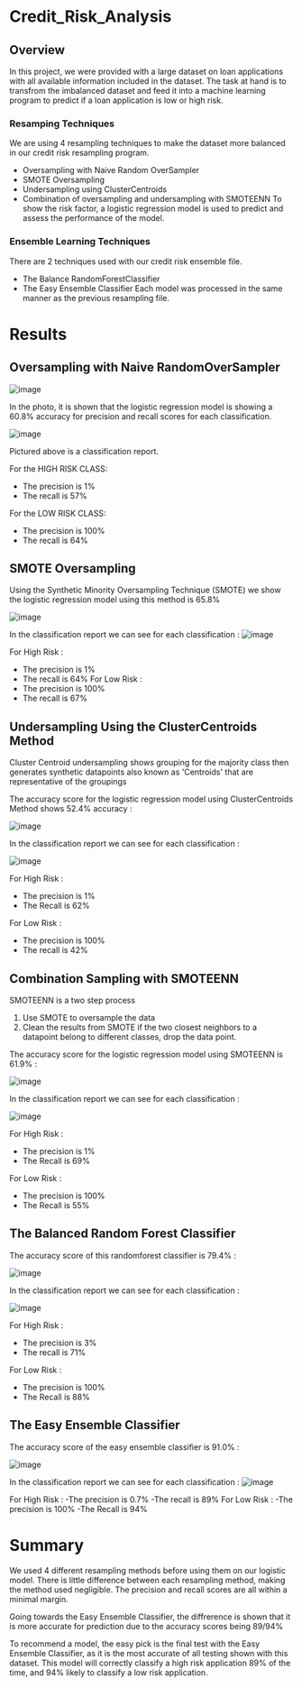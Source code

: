 # Credit_Risk_Analysis

## Overview

In this project, we were provided with a large dataset on loan applications with all available information included in the dataset. The task at hand is to transfrom the imbalanced dataset and feed it into a machine learning program to predict if a loan application is low or high risk.

### Resamping Techniques

We are using 4 resampling techniques to make the dataset more balanced in our credit risk resampling program.
- Oversampling with Naive Random OverSampler
- SMOTE Oversampling
- Undersampling using ClusterCentroids
- Combination of oversampling and undersampling with SMOTEENN
To show the risk factor, a logistic regression model is used to predict and assess the performance of the model.

### Ensemble Learning Techniques
There are 2 techniques used with our credit risk ensemble file.
- The Balance RandomForestClassifier
- The Easy Ensemble Classifier
Each model was processed in the same manner as the previous resampling file.

# Results
## Oversampling with Naive RandomOverSampler

![image](https://user-images.githubusercontent.com/99559096/180676955-c71f85a4-9e62-4d5a-88d4-51ab8e616b80.png)

In the photo, it is shown that the logistic regression model is showing a 60.8% accuracy for precision and recall scores for each classification.

![image](https://user-images.githubusercontent.com/99559096/180677049-b2420ef9-e4e4-43a3-8c00-45150b09cd18.png)

Pictured above is a classification report. 

For the HIGH RISK CLASS:
- The precision is 1%
- The recall is 57%

For the LOW RISK CLASS:
- The precision is 100%
- The recall is 64%

## SMOTE Oversampling
Using the Synthetic Minority Oversampling Technique (SMOTE) we show the logistic regression model using this method is 65.8%

![image](https://user-images.githubusercontent.com/99559096/182045043-c27db1a4-0b35-4e6b-82c1-e143a371807e.png)

In the classification report we can see for each classification :
![image](https://user-images.githubusercontent.com/99559096/182045062-af94f7f5-9503-4874-8fed-b736f8dd2736.png)

For High Risk :
- The precision is 1%
- The recall is 64%
For Low Risk : 
- The precision is 100%
- The recall is 67%

## Undersampling Using the ClusterCentroids Method
Cluster Centroid undersampling shows grouping for the majority class then generates synthetic datapoints also known as 'Centroids' that are representative of the groupings

The accuracy score for the logistic regression model using ClusterCentroids Method shows 52.4% accuracy :

![image](https://user-images.githubusercontent.com/99559096/182045154-01c64efb-3218-490b-8a78-98b6209e81c9.png)

In the classification report we can see for each classification :

![image](https://user-images.githubusercontent.com/99559096/182045164-c2679c0d-6f0f-49fa-88ea-30665bada4d5.png)

For High Risk : 
- The precision is 1%
- The Recall is 62%

For Low Risk : 
- The precision is 100%
- The recall is 42%

## Combination Sampling with SMOTEENN
SMOTEENN is a two step process
1. Use SMOTE to oversample the data
2. Clean the results from SMOTE if the two closest neighbors to a datapoint belong to different classes, drop the data point.

The accuracy score for the logistic regression model using SMOTEENN is 61.9% : 

![image](https://user-images.githubusercontent.com/99559096/182045321-b80405b3-95f1-4a33-849e-347f8b3987d5.png)

In the classification report we can see for each classification :

![image](https://user-images.githubusercontent.com/99559096/182045339-8701d380-e037-443a-a000-9a938e985ae1.png)

For High Risk : 
- The precision is 1%
- The Recall is 69%

For Low Risk : 
- The precision is 100%
- The Recall is 55%

## The Balanced Random Forest Classifier
The accuracy score of this randomforest classifier is 79.4% : 

![image](https://user-images.githubusercontent.com/99559096/182045456-9b334e14-af7d-4686-8f14-28f20e4ac384.png)

In the classification report we can see for each classification :

![image](https://user-images.githubusercontent.com/99559096/182045470-8625c9f0-ef20-447c-957e-1de5d4697749.png)

For High Risk : 
- The precision is 3%
- The recall is 71%

For Low Risk : 
- The precision is 100%
- The Recall is 88%

## The Easy Ensemble Classifier
The accuracy score of the easy ensemble classifier is 91.0% :

![image](https://user-images.githubusercontent.com/99559096/182045527-bcf3cba3-2cf8-4b82-b77d-a4f1ac430eea.png)

In the classification report we can see for each classification :
![image](https://user-images.githubusercontent.com/99559096/182045532-87ef93a4-dc66-4db8-af8d-296a5803fd79.png)

For High Risk :
-The precision is 0.7%
-The recall is 89%
For Low Risk :
-The precision is 100%
-The Recall is 94%

# Summary
We used 4 different resampling methods before using them on our logistic model. There is little difference between each resampling method, making the method used negligible. The precision and recall scores are all within a minimal margin. 

Going towards the Easy Ensemble Classifier, the diffrerence is shown that it is more accurate for prediction due to the accuracy scores being 89/94%

To recommend a model, the easy pick is the final test with the Easy Ensemble Classifier, as it is the most accurate of all testing shown with this dataset. This model will correctly classify a high risk application 89% of the time, and 94% likely to classify a low risk application.
